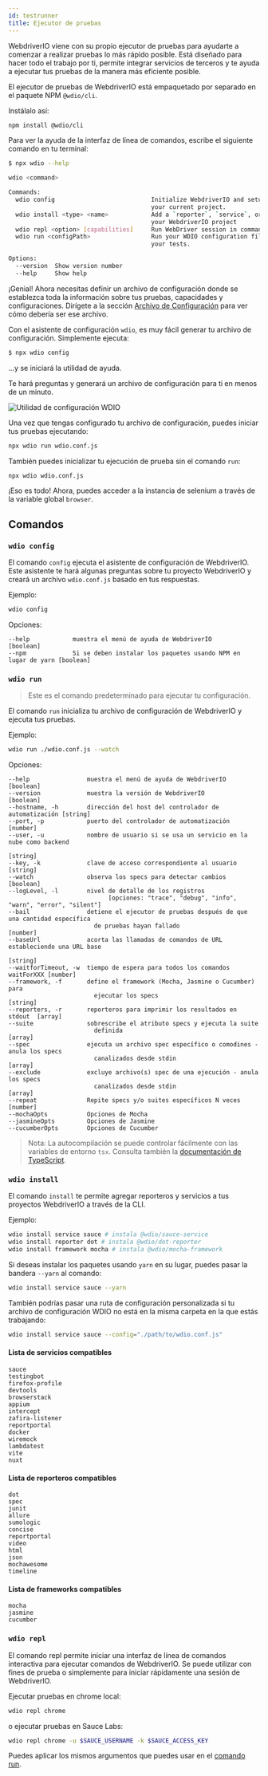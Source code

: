 ```yaml
---
id: testrunner
title: Ejecutor de pruebas
---
```


WebdriverIO viene con su propio ejecutor de pruebas para ayudarte a comenzar a realizar pruebas lo más rápido posible. Está diseñado para hacer todo el trabajo por ti, permite integrar servicios de terceros y te ayuda a ejecutar tus pruebas de la manera más eficiente posible.

El ejecutor de pruebas de WebdriverIO está empaquetado por separado en el paquete NPM `@wdio/cli`.

Instálalo así:

```sh npm2yarn
npm install @wdio/cli
```

Para ver la ayuda de la interfaz de línea de comandos, escribe el siguiente comando en tu terminal:

```sh
$ npx wdio --help

wdio <command>

Commands:
  wdio config                           Initialize WebdriverIO and setup configuration in
                                        your current project.
  wdio install <type> <name>            Add a `reporter`, `service`, or `framework` to
                                        your WebdriverIO project
  wdio repl <option> [capabilities]     Run WebDriver session in command line
  wdio run <configPath>                 Run your WDIO configuration file to initialize
                                        your tests.

Options:
  --version  Show version number                                       [boolean]
  --help     Show help                                                 [boolean]
```

¡Genial! Ahora necesitas definir un archivo de configuración donde se establezca toda la información sobre tus pruebas, capacidades y configuraciones. Dirígete a la sección [Archivo de Configuración](/docs/configuration) para ver cómo debería ser ese archivo.

Con el asistente de configuración `wdio`, es muy fácil generar tu archivo de configuración. Simplemente ejecuta:

```sh
$ npx wdio config
```

...y se iniciará la utilidad de ayuda.

Te hará preguntas y generará un archivo de configuración para ti en menos de un minuto.

![Utilidad de configuración WDIO](/img/config-utility.gif)

Una vez que tengas configurado tu archivo de configuración, puedes iniciar tus pruebas ejecutando:

```sh
npx wdio run wdio.conf.js
```

También puedes inicializar tu ejecución de prueba sin el comando `run`:

```sh
npx wdio wdio.conf.js
```

¡Eso es todo! Ahora, puedes acceder a la instancia de selenium a través de la variable global `browser`.

## Comandos

### `wdio config`

El comando `config` ejecuta el asistente de configuración de WebdriverIO. Este asistente te hará algunas preguntas sobre tu proyecto WebdriverIO y creará un archivo `wdio.conf.js` basado en tus respuestas.

Ejemplo:

```sh
wdio config
```

Opciones:

```
--help            muestra el menú de ayuda de WebdriverIO                     [boolean]
--npm             Si se deben instalar los paquetes usando NPM en lugar de yarn [boolean]
```

### `wdio run`

> Este es el comando predeterminado para ejecutar tu configuración.

El comando `run` inicializa tu archivo de configuración de WebdriverIO y ejecuta tus pruebas.

Ejemplo:

```sh
wdio run ./wdio.conf.js --watch
```

Opciones:

```
--help                muestra el menú de ayuda de WebdriverIO        [boolean]
--version             muestra la versión de WebdriverIO              [boolean]
--hostname, -h        dirección del host del controlador de automatización [string]
--port, -p            puerto del controlador de automatización        [number]
--user, -u            nombre de usuario si se usa un servicio en la nube como backend
                                                                        [string]
--key, -k             clave de acceso correspondiente al usuario      [string]
--watch               observa los specs para detectar cambios        [boolean]
--logLevel, -l        nivel de detalle de los registros
                            [opciones: "trace", "debug", "info", "warn", "error", "silent"]
--bail                detiene el ejecutor de pruebas después de que una cantidad específica
                        de pruebas hayan fallado                       [number]
--baseUrl             acorta las llamadas de comandos de URL estableciendo una URL base
                                                                        [string]
--waitforTimeout, -w  tiempo de espera para todos los comandos waitForXXX [number]
--framework, -f       define el framework (Mocha, Jasmine o Cucumber) para
                        ejecutar los specs                              [string]
--reporters, -r       reporteros para imprimir los resultados en stdout  [array]
--suite               sobrescribe el atributo specs y ejecuta la suite
                        definida                                         [array]
--spec                ejecuta un archivo spec específico o comodines - anula los specs
                        canalizados desde stdin                          [array]
--exclude             excluye archivo(s) spec de una ejecución - anula los specs
                        canalizados desde stdin                          [array]
--repeat              Repite specs y/o suites específicos N veces        [number]
--mochaOpts           Opciones de Mocha
--jasmineOpts         Opciones de Jasmine
--cucumberOpts        Opciones de Cucumber
```

> Nota: La autocompilación se puede controlar fácilmente con las variables de entorno `tsx`. Consulta también la [documentación de TypeScript](/docs/typescript).

### `wdio install`
El comando `install` te permite agregar reporteros y servicios a tus proyectos WebdriverIO a través de la CLI.

Ejemplo:

```sh
wdio install service sauce # instala @wdio/sauce-service
wdio install reporter dot # instala @wdio/dot-reporter
wdio install framework mocha # instala @wdio/mocha-framework
```

Si deseas instalar los paquetes usando `yarn` en su lugar, puedes pasar la bandera `--yarn` al comando:

```sh
wdio install service sauce --yarn
```

También podrías pasar una ruta de configuración personalizada si tu archivo de configuración WDIO no está en la misma carpeta en la que estás trabajando:

```sh
wdio install service sauce --config="./path/to/wdio.conf.js"
```

#### Lista de servicios compatibles

```
sauce
testingbot
firefox-profile
devtools
browserstack
appium
intercept
zafira-listener
reportportal
docker
wiremock
lambdatest
vite
nuxt
```

#### Lista de reporteros compatibles

```
dot
spec
junit
allure
sumologic
concise
reportportal
video
html
json
mochawesome
timeline
```

#### Lista de frameworks compatibles

```
mocha
jasmine
cucumber
```

### `wdio repl`

El comando repl permite iniciar una interfaz de línea de comandos interactiva para ejecutar comandos de WebdriverIO. Se puede utilizar con fines de prueba o simplemente para iniciar rápidamente una sesión de WebdriverIO.

Ejecutar pruebas en chrome local:

```sh
wdio repl chrome
```

o ejecutar pruebas en Sauce Labs:

```sh
wdio repl chrome -u $SAUCE_USERNAME -k $SAUCE_ACCESS_KEY
```

Puedes aplicar los mismos argumentos que puedes usar en el [comando run](#wdio-run).